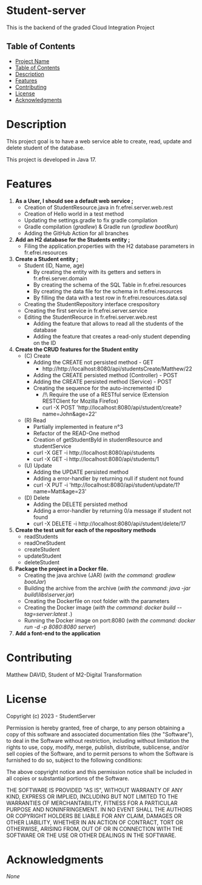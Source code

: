 # Student-server

This is the backend of the graded Cloud Integration Project

## Table of Contents

- [Project Name](#Student-server)
- [Table of Contents](#table-of-contents)
- [Description](#description)
- [Features](#features)
- [Contributing](#contributing)
- [License](#license)
- [Acknowledgments](#acknowledgments)

# Description

This project goal is to have a web service able to create, read, update and delete student of the database.

This project is developed in Java 17.

# Features

1. **As a User, I should see a default web service ;**
    - Creation of StudentResource.java in fr.efrei.server.web.rest
    - Creation of Hello world in a test method
    - Updating the settings.gradle to fix gradle compilation
    - Gradle compilation (_gradlew_) & Gradle run (_gradlew bootRun_)
    - Adding the GitHub Action for all branches
2. **Add an H2 database for the Students entity ;**
    - Filing the application.properties with the H2 database parameters in fr.efrei.resources
3. **Create a Student entity ;**
    - Student (ID, Name, age)
        - By creating the entity with its getters and setters in fr.efrei.server.domain
        - By creating the schema of the SQL Table in fr.efrei.resources
        - By creating the data file for the schema in fr.efrei.resources
        - By filling the data with a test row in fr.efrei.resources.data.sql
    - Creating the StudentRepository interface crespository
    - Creating the first service in fr.efrei.server.service
    - Editing the StudentReource in fr.efrei.server.web.rest
        - Adding the feature that allows to read all the students of the database
        - Adding the feature that creates a read-only student depending on the ID
4. **Create the CRUD features for the Student entity**
    - (C) Create
        - Adding the CREATE not persisted method - GET
            - http://http://localhost:8080/api/studentsCreate/Matthew/22
        - Adding the CREATE persisted method (Controller) - POST
        - Adding the CREATE persisted method (Service) - POST
        - Creating the sequence for the auto-incremented ID
            - /!\ Require the use of a RESTful service (Extension RESTClient for Mozilla Firefox)
            - curl -X POST 'http://localhost:8080/api/student/create?name=John&age=22'
    - (R) Read
        - Partially implemented in feature n°3
        - Refactor of the READ-One method
        - Creation of getStudentById in studentResource and studentService
        - curl -X GET -i http://localhost:8080/api/students
        - curl -X GET -i http://localhost:8080/api/students/1
    - (U) Update
        - Adding the UPDATE persisted method
        - Adding a error-handler by returning null if student not found
        - curl -X PUT -i 'http://localhost:8080/api/student/update/1?name=Matt&age=23'
    - (D) Delete
        - Adding the DELETE persisted method
        - Adding a error-handler by returning 0/a message if student not found
        - curl -X DELETE -i http://localhost:8080/api/student/delete/17
5. **Create the test unit for each of the repository methods**
   - readStudents
   - readOneStudent
   - createStudent
   - updateStudent
   - deleteStudent
6. **Package the project in a Docker file.**
   - Creating the java archive (JAR) (_with the command: gradlew bootJar_)
   - Building the archive from the archive (_with the command: java -jar build\libs\server.jar_)
   - Creating the Dockerfile on root folder with the parameters
   - Creating the Docker image (_with the command: docker build --tag=server:latest ._)
   - Running the Docker image on port:8080 (_with the command: docker run -d -p 8080:8080 server_)
7. **Add a font-end to the application**

# Contributing

Matthew DAVID, Student of M2-Digital Transformation

# License

Copyright (c) 2023 - StudentServer

Permission is hereby granted, free of charge, to any person obtaining a copy of this software and associated documentation files (the "Software"), to deal in the Software without restriction, including without limitation the rights to use, copy, modify, merge, publish, distribute, sublicense, and/or sell copies of the Software, and to permit persons to whom the Software is furnished to do so, subject to the following conditions:

The above copyright notice and this permission notice shall be included in all copies or substantial portions of the Software.

THE SOFTWARE IS PROVIDED "AS IS", WITHOUT WARRANTY OF ANY KIND, EXPRESS OR IMPLIED, INCLUDING BUT NOT LIMITED TO THE WARRANTIES OF MERCHANTABILITY, FITNESS FOR A PARTICULAR PURPOSE AND NONINFRINGEMENT. IN NO EVENT SHALL THE AUTHORS OR COPYRIGHT HOLDERS BE LIABLE FOR ANY CLAIM, DAMAGES OR OTHER LIABILITY, WHETHER IN AN ACTION OF CONTRACT, TORT OR OTHERWISE, ARISING FROM, OUT OF OR IN CONNECTION WITH THE SOFTWARE OR THE USE OR OTHER DEALINGS IN THE SOFTWARE.

# Acknowledgments

_None_

